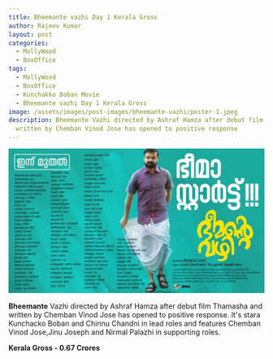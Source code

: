 ```yaml
---
title: Bheemante vazhi Day 1 Kerala Gross
author: Rajeev Kumar
layout: post
categories:
  - MollyWood
  - BoxOffice
tags:
  - MollyWood
  - BoxOffice
  - Kunchakko Boban Movie
  - Bheemante vazhi Day 1 Kerala Gross
image: /assets/images/post-images/bheemante-vazhi/poster-1.jpeg
description: Bheemante Vazhi directed by Ashraf Hamza after debut film Thamasha and
  written by Chemban Vinod Jose has opened to positive response
---
```


![Bheemante Vazhi featured image](/assets/images/post-images/bheemante-vazhi/poster-1.jpeg)

**Bheemante** Vazhi directed by Ashraf Hamza after debut film Thamasha and written by Chemban Vinod Jose has opened to positive response. It's stara Kunchacko Boban and Chinnu Chandni in lead roles and features Chemban Vinod Jose,Jinu Joseph and Nirmal Palazhi in supporting roles.

**Kerala Gross - 0.67 Crores**
